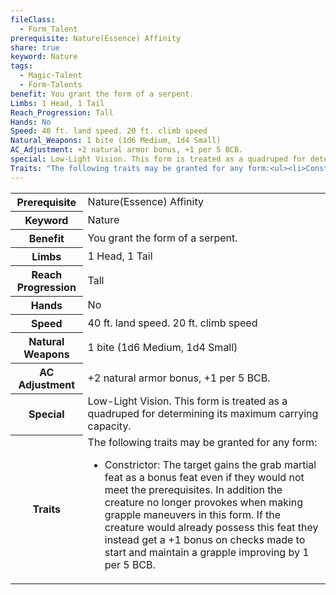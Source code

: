 ```yaml
---
fileClass:
  - Form_Talent
prerequisite: Nature(Essence) Affinity
share: true
keyword: Nature
tags:
  - Magic-Talent
  - Form-Talents
benefit: You grant the form of a serpent.
Limbs: 1 Head, 1 Tail
Reach_Progression: Tall
Hands: No
Speed: 40 ft. land speed. 20 ft. climb speed
Natural_Weapons: 1 bite (1d6 Medium, 1d4 Small)
AC_Adjustment: +2 natural armor bonus, +1 per 5 BCB.
special: Low-Light Vision. This form is treated as a quadruped for determining its maximum carrying capacity.
Traits: "The following traits may be granted for any form:<ul><li>Constrictor: The target gains the grab martial feat as a bonus feat even if they would not meet the prerequisites. In addition the creature no longer provokes when making grapple maneuvers in this form. If the creature would already possess this feat they instead get a +1 bonus on checks made to start and maintain a grapple improving by 1 per 5 BCB.</li></ul>"
---
```


<p><span style="overflow-x: auto;"><table><tbody><tr><th>Prerequisite</th><td>Nature(Essence) Affinity</td></tr><tr><th>Keyword</th><td>Nature</td></tr><tr><th>Benefit</th><td>You grant the form of a serpent.</td></tr><tr><th>Limbs</th><td>1 Head, 1 Tail</td></tr><tr><th>Reach Progression</th><td>Tall</td></tr><tr><th>Hands</th><td>No</td></tr><tr><th>Speed</th><td>40 ft. land speed. 20 ft. climb speed</td></tr><tr><th>Natural Weapons</th><td>1 bite (1d6 Medium, 1d4 Small)</td></tr><tr><th>AC Adjustment</th><td>+2 natural armor bonus, +1 per 5 BCB.</td></tr><tr><th>Special</th><td>Low-Light Vision. This form is treated as a quadruped for determining its maximum carrying capacity.</td></tr><tr><th>Traits</th><td>The following traits may be granted for any form:<ul><li>Constrictor: The target gains the grab martial feat as a bonus feat even if they would not meet the prerequisites. In addition the creature no longer provokes when making grapple maneuvers in this form. If the creature would already possess this feat they instead get a +1 bonus on checks made to start and maintain a grapple improving by 1 per 5 BCB.</li></ul></td></tr></tbody></table></span></p>
